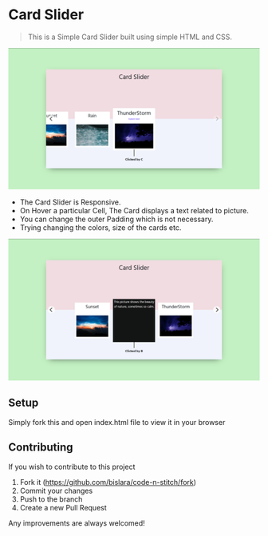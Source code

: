# Card Slider
> This is a Simple Card Slider built using simple HTML and CSS. 

![Card Slider](card_slider.png)

* The Card Slider is Responsive.
* On Hover a particular Cell, The Card displays a text related to picture.
* You can change the outer Padding which is not necessary.
* Trying changing the colors, size of the cards etc. 

![Card Slider with Text](card_text.png)

## Setup

Simply fork this and open index.html file to view it in your browser

## Contributing

If you wish to contribute to this project

1. Fork it (<https://github.com/bislara/code-n-stitch/fork>)
2. Commit your changes
3. Push to the branch 
4. Create a new Pull Request

Any improvements are always welcomed!
